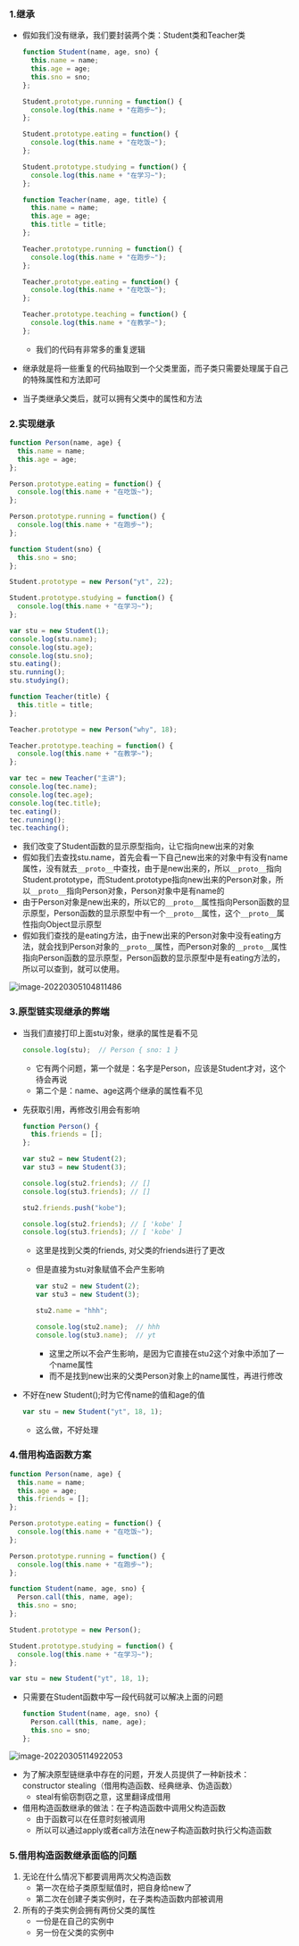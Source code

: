 ### 1.继承

- 假如我们没有继承，我们要封装两个类：Student类和Teacher类

  ```js
  function Student(name, age, sno) {
    this.name = name;
    this.age = age;
    this.sno = sno;
  };
  
  Student.prototype.running = function() {
    console.log(this.name + "在跑步~");
  };
  
  Student.prototype.eating = function() {
    console.log(this.name + "在吃饭~");
  };
  
  Student.prototype.studying = function() {
    console.log(this.name + "在学习~");
  };
  
  function Teacher(name, age, title) {
    this.name = name;
    this.age = age;
    this.title = title;
  };
  
  Teacher.prototype.running = function() {
    console.log(this.name + "在跑步~");
  };
  
  Teacher.prototype.eating = function() {
    console.log(this.name + "在吃饭~");
  };
  
  Teacher.prototype.teaching = function() {
    console.log(this.name + "在教学~");
  };
  ```

  - 我们的代码有非常多的重复逻辑

- 继承就是将一些重复的代码抽取到一个父类里面，而子类只需要处理属于自己的特殊属性和方法即可

- 当子类继承父类后，就可以拥有父类中的属性和方法

### 2.实现继承

```js
function Person(name, age) {
  this.name = name;
  this.age = age;
};

Person.prototype.eating = function() {
  console.log(this.name + "在吃饭~");
};

Person.prototype.running = function() {
  console.log(this.name + "在跑步~");
};

function Student(sno) {
  this.sno = sno;
};

Student.prototype = new Person("yt", 22);

Student.prototype.studying = function() {
  console.log(this.name + "在学习~");
};

var stu = new Student(1);
console.log(stu.name);
console.log(stu.age);
console.log(stu.sno);
stu.eating();
stu.running();
stu.studying();

function Teacher(title) {
  this.title = title;
};

Teacher.prototype = new Person("why", 18);

Teacher.prototype.teaching = function() {
  console.log(this.name + "在教学~");
};

var tec = new Teacher("主讲");
console.log(tec.name);
console.log(tec.age);
console.log(tec.title);
tec.eating();
tec.running();
tec.teaching();
```

- 我们改变了Student函数的显示原型指向，让它指向new出来的对象
- 假如我们去查找stu.name，首先会看一下自己new出来的对象中有没有name属性，没有就去`__proto__`中查找，由于是new出来的，所以`__proto__`指向Student.prototype，而Student.prototype指向new出来的Person对象，所以`__proto__`指向Person对象，Person对象中是有name的
- 由于Person对象是new出来的，所以它的`__proto__`属性指向Person函数的显示原型，Person函数的显示原型中有一个`__proto__`属性，这个`__proto__`属性指向Object显示原型
- 假如我们查找的是eating方法，由于new出来的Person对象中没有eating方法，就会找到Person对象的`__proto__`属性，而Person对象的`__proto__`属性指向Person函数的显示原型，Person函数的显示原型中是有eating方法的，所以可以查到，就可以使用。

![image-20220305104811486](https://s2.loli.net/2022/03/05/VOp5SJDytBbPhqT.png)

### 3.原型链实现继承的弊端

- 当我们直接打印上面stu对象，继承的属性是看不见

  ```js
  console.log(stu);  // Person { sno: 1 }
  ```

  - 它有两个问题，第一个就是：名字是Person，应该是Student才对，这个待会再说
  - 第二个是：name、age这两个继承的属性看不见

- 先获取引用，再修改引用会有影响

  ```js
  function Person() {
    this.friends = [];
  };
  
  var stu2 = new Student(2);
  var stu3 = new Student(3);
  
  console.log(stu2.friends); // []
  console.log(stu3.friends); // []
  
  stu2.friends.push("kobe");
  
  console.log(stu2.friends); // [ 'kobe' ]
  console.log(stu3.friends); // [ 'kobe' ]
  ```

  - 这里是找到父类的friends, 对父类的friends进行了更改

  - 但是直接为stu对象赋值不会产生影响

    ```js
    var stu2 = new Student(2);
    var stu3 = new Student(3);
    
    stu2.name = "hhh";
    
    console.log(stu2.name);  // hhh
    console.log(stu3.name);  // yt
    ```

    - 这里之所以不会产生影响，是因为它直接在stu2这个对象中添加了一个name属性
    - 而不是找到new出来的父类Person对象上的name属性，再进行修改

- 不好在new Student();时为它传name的值和age的值

  ```js
  var stu = new Student("yt", 18, 1);
  ```

  - 这么做，不好处理

### 4.借用构造函数方案

```js
function Person(name, age) {
  this.name = name;
  this.age = age;
  this.friends = [];
};

Person.prototype.eating = function() {
  console.log(this.name + "在吃饭~");
};

Person.prototype.running = function() {
  console.log(this.name + "在跑步~");
};

function Student(name, age, sno) {
  Person.call(this, name, age);
  this.sno = sno;
};

Student.prototype = new Person();

Student.prototype.studying = function() {
  console.log(this.name + "在学习~");
};

var stu = new Student("yt", 18, 1);
```

- 只需要在Student函数中写一段代码就可以解决上面的问题

  ```js
  function Student(name, age, sno) {
    Person.call(this, name, age);
    this.sno = sno;
  };
  ```

![image-20220305114922053](https://s2.loli.net/2022/03/05/wYU4bMvoRdAFytk.png)

- 为了解决原型链继承中存在的问题，开发人员提供了一种新技术：constructor stealing（借用构造函数、经典继承、伪造函数）
  - steal有偷窃剽窃之意，这里翻译成借用
- 借用构造函数继承的做法：在子构造函数中调用父构造函数
  - 由于函数可以在任意时刻被调用
  - 所以可以通过apply或者call方法在new子构造函数时执行父构造函数

### 5.借用构造函数继承面临的问题

1. 无论在什么情况下都要调用两次父构造函数
   - 第一次在给子类原型赋值时，把自身给new了
   - 第二次在创建子类实例时，在子类构造函数内部被调用
2. 所有的子类实例会拥有两份父类的属性
   - 一份是在自己的实例中
   - 另一份在父类的实例中